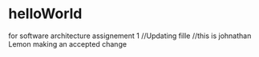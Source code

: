 # helloWorld
for software architecture assignement 1
//Updating fille
//this is johnathan Lemon making an accepted change

